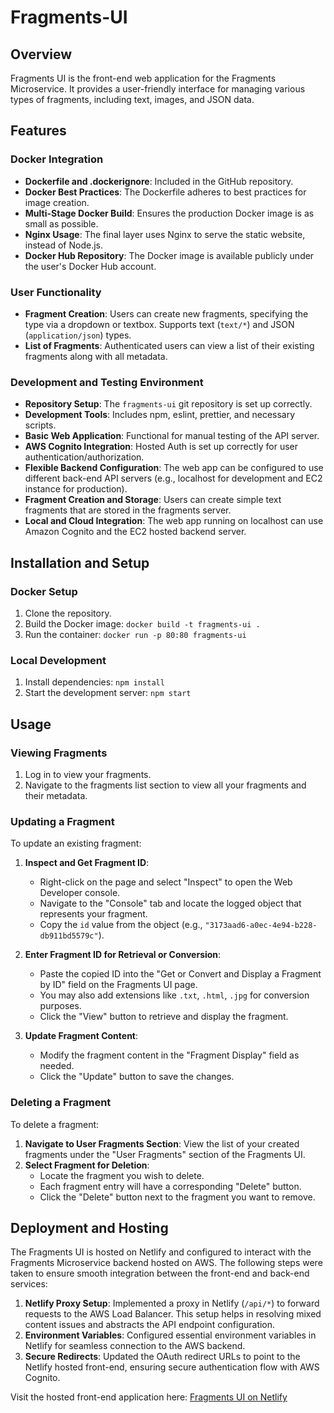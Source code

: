 # Fragments-UI 


## Overview
Fragments UI is the front-end web application for the Fragments Microservice. It provides a user-friendly interface for managing various types of fragments, including text, images, and JSON data.

## Features

### Docker Integration
- **Dockerfile and .dockerignore**: Included in the GitHub repository.
- **Docker Best Practices**: The Dockerfile adheres to best practices for image creation.
- **Multi-Stage Docker Build**: Ensures the production Docker image is as small as possible.
- **Nginx Usage**: The final layer uses Nginx to serve the static website, instead of Node.js.
- **Docker Hub Repository**: The Docker image is available publicly under the user's Docker Hub account.

### User Functionality
- **Fragment Creation**: Users can create new fragments, specifying the type via a dropdown or textbox. Supports text (`text/*`) and JSON (`application/json`) types.
- **List of Fragments**: Authenticated users can view a list of their existing fragments along with all metadata.

### Development and Testing Environment
- **Repository Setup**: The `fragments-ui` git repository is set up correctly.
- **Development Tools**: Includes npm, eslint, prettier, and necessary scripts.
- **Basic Web Application**: Functional for manual testing of the API server.
- **AWS Cognito Integration**: Hosted Auth is set up correctly for user authentication/authorization.
- **Flexible Backend Configuration**: The web app can be configured to use different back-end API servers (e.g., localhost for development and EC2 instance for production).
- **Fragment Creation and Storage**: Users can create simple text fragments that are stored in the fragments server.
- **Local and Cloud Integration**: The web app running on localhost can use Amazon Cognito and the EC2 hosted backend server.

## Installation and Setup

### Docker Setup
1. Clone the repository.
2. Build the Docker image: `docker build -t fragments-ui .`
3. Run the container: `docker run -p 80:80 fragments-ui`

### Local Development
1. Install dependencies: `npm install`
2. Start the development server: `npm start`

## Usage

### Viewing Fragments
1. Log in to view your fragments.
2. Navigate to the fragments list section to view all your fragments and their metadata.

### Updating a Fragment
To update an existing fragment:
1. **Inspect and Get Fragment ID**:
   - Right-click on the page and select "Inspect" to open the Web Developer console.
   - Navigate to the "Console" tab and locate the logged object that represents your fragment.
   - Copy the `id` value from the object (e.g., `"3173aad6-a0ec-4e94-b228-db911bd5579c"`).

2. **Enter Fragment ID for Retrieval or Conversion**:
   - Paste the copied ID into the "Get or Convert and Display a Fragment by ID" field on the Fragments UI page.
   - You may also add extensions like `.txt`, `.html`, `.jpg` for conversion purposes.
   - Click the "View" button to retrieve and display the fragment.

3. **Update Fragment Content**:
   - Modify the fragment content in the "Fragment Display" field as needed.
   - Click the "Update" button to save the changes.

### Deleting a Fragment
To delete a fragment:
1. **Navigate to User Fragments Section**: View the list of your created fragments under the "User Fragments" section of the Fragments UI.
2. **Select Fragment for Deletion**:
   - Locate the fragment you wish to delete.
   - Each fragment entry will have a corresponding "Delete" button.
   - Click the "Delete" button next to the fragment you want to remove.


## Deployment and Hosting

The Fragments UI is hosted on Netlify and configured to interact with the Fragments Microservice backend hosted on AWS. The following steps were taken to ensure smooth integration between the front-end and back-end services:

1. **Netlify Proxy Setup**: Implemented a proxy in Netlify (`/api/*`) to forward requests to the AWS Load Balancer. This setup helps in resolving mixed content issues and abstracts the API endpoint configuration.
2. **Environment Variables**: Configured essential environment variables in Netlify for seamless connection to the AWS backend.
3. **Secure Redirects**: Updated the OAuth redirect URLs to point to the Netlify hosted front-end, ensuring secure authentication flow with AWS Cognito.

Visit the hosted front-end application here: [Fragments UI on Netlify](https://incandescent-madeleine-e2b4c2.netlify.app/)
